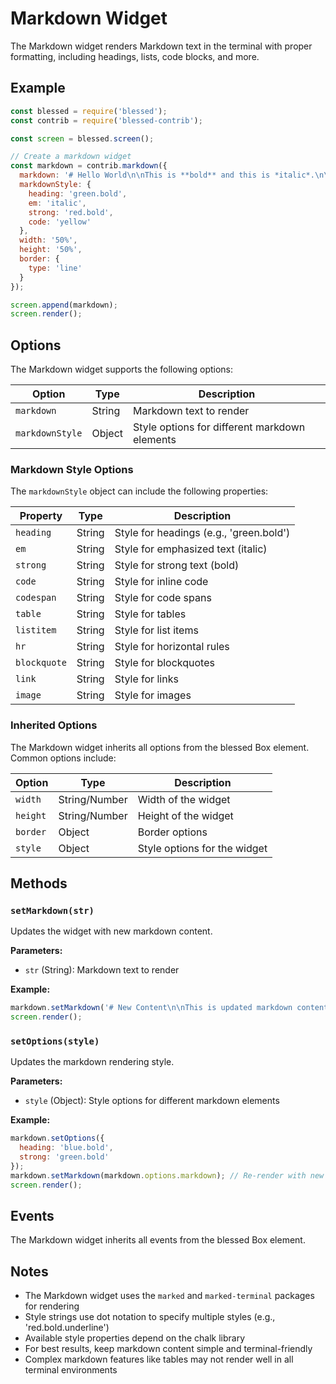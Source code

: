 # Markdown Widget

The Markdown widget renders Markdown text in the terminal with proper formatting, including headings, lists, code blocks, and more.

## Example

```javascript
const blessed = require('blessed');
const contrib = require('blessed-contrib');

const screen = blessed.screen();

// Create a markdown widget
const markdown = contrib.markdown({
  markdown: '# Hello World\n\nThis is **bold** and this is *italic*.\n\n```\ncode block\n```',
  markdownStyle: {
    heading: 'green.bold',
    em: 'italic',
    strong: 'red.bold',
    code: 'yellow'
  },
  width: '50%',
  height: '50%',
  border: {
    type: 'line'
  }
});

screen.append(markdown);
screen.render();
```

## Options

The Markdown widget supports the following options:

| Option | Type | Description |
|--------|------|-------------|
| `markdown` | String | Markdown text to render |
| `markdownStyle` | Object | Style options for different markdown elements |

### Markdown Style Options

The `markdownStyle` object can include the following properties:

| Property | Type | Description |
|----------|------|-------------|
| `heading` | String | Style for headings (e.g., 'green.bold') |
| `em` | String | Style for emphasized text (italic) |
| `strong` | String | Style for strong text (bold) |
| `code` | String | Style for inline code |
| `codespan` | String | Style for code spans |
| `table` | String | Style for tables |
| `listitem` | String | Style for list items |
| `hr` | String | Style for horizontal rules |
| `blockquote` | String | Style for blockquotes |
| `link` | String | Style for links |
| `image` | String | Style for images |

### Inherited Options

The Markdown widget inherits all options from the blessed Box element. Common options include:

| Option | Type | Description |
|--------|------|-------------|
| `width` | String/Number | Width of the widget |
| `height` | String/Number | Height of the widget |
| `border` | Object | Border options |
| `style` | Object | Style options for the widget |

## Methods

### `setMarkdown(str)`

Updates the widget with new markdown content.

**Parameters:**

- `str` (String): Markdown text to render

**Example:**

```javascript
markdown.setMarkdown('# New Content\n\nThis is updated markdown content.');
screen.render();
```

### `setOptions(style)`

Updates the markdown rendering style.

**Parameters:**

- `style` (Object): Style options for different markdown elements

**Example:**

```javascript
markdown.setOptions({
  heading: 'blue.bold',
  strong: 'green.bold'
});
markdown.setMarkdown(markdown.options.markdown); // Re-render with new styles
screen.render();
```

## Events

The Markdown widget inherits all events from the blessed Box element.

## Notes

- The Markdown widget uses the `marked` and `marked-terminal` packages for rendering
- Style strings use dot notation to specify multiple styles (e.g., 'red.bold.underline')
- Available style properties depend on the chalk library
- For best results, keep markdown content simple and terminal-friendly
- Complex markdown features like tables may not render well in all terminal environments